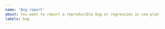 ```yaml
---
name: 'Bug report'
about: You want to report a reproducible bug or regression in use-platform.
labels: bug
---
```

